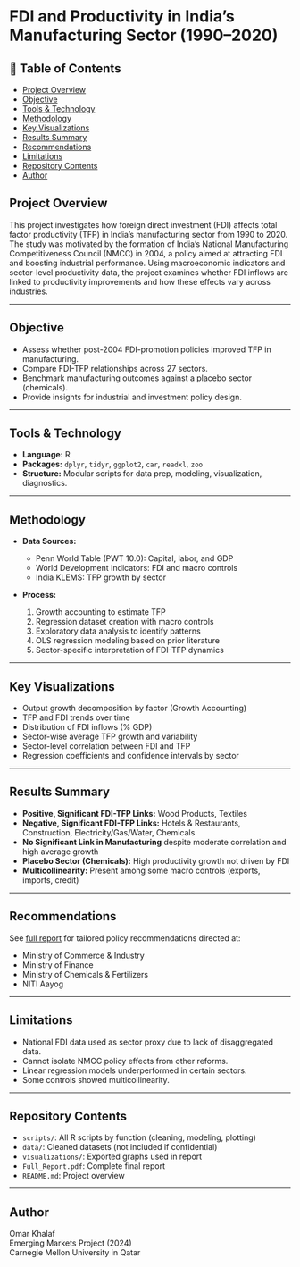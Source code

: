 # FDI and Productivity in India’s Manufacturing Sector (1990–2020)

## 📑 Table of Contents

- [Project Overview](#project-overview)
- [Objective](#objective)
- [Tools & Technology](#tools--technology)
- [Methodology](#methodology)
- [Key Visualizations](#key-visualizations)
- [Results Summary](#results-summary)
- [Recommendations](#recommendations)
- [Limitations](#limitations)
- [Repository Contents](#repository-contents)
- [Author](#author)

## Project Overview

This project investigates how foreign direct investment (FDI) affects total factor productivity (TFP) in India’s manufacturing sector from 1990 to 2020. The study was motivated by the formation of India’s National Manufacturing Competitiveness Council (NMCC) in 2004, a policy aimed at attracting FDI and boosting industrial performance. Using macroeconomic indicators and sector-level productivity data, the project examines whether FDI inflows are linked to productivity improvements and how these effects vary across industries.

---

## Objective

- Assess whether post-2004 FDI-promotion policies improved TFP in manufacturing.
- Compare FDI-TFP relationships across 27 sectors.
- Benchmark manufacturing outcomes against a placebo sector (chemicals).
- Provide insights for industrial and investment policy design.

---

## Tools & Technology

- **Language:** R
- **Packages:** `dplyr`, `tidyr`, `ggplot2`, `car`, `readxl`, `zoo`
- **Structure:** Modular scripts for data prep, modeling, visualization, diagnostics.

---

## Methodology

- **Data Sources:**
  - Penn World Table (PWT 10.0): Capital, labor, and GDP
  - World Development Indicators: FDI and macro controls
  - India KLEMS: TFP growth by sector

- **Process:**
  1. Growth accounting to estimate TFP
  2. Regression dataset creation with macro controls
  3. Exploratory data analysis to identify patterns
  4. OLS regression modeling based on prior literature
  5. Sector-specific interpretation of FDI-TFP dynamics

---

## Key Visualizations

- Output growth decomposition by factor (Growth Accounting)
- TFP and FDI trends over time
- Distribution of FDI inflows (% GDP)
- Sector-wise average TFP growth and variability
- Sector-level correlation between FDI and TFP
- Regression coefficients and confidence intervals by sector

---

## Results Summary

- **Positive, Significant FDI-TFP Links:** Wood Products, Textiles  
- **Negative, Significant FDI-TFP Links:** Hotels & Restaurants, Construction, Electricity/Gas/Water, Chemicals  
- **No Significant Link in Manufacturing** despite moderate correlation and high average growth  
- **Placebo Sector (Chemicals):** High productivity growth not driven by FDI  
- **Multicollinearity:** Present among some macro controls (exports, imports, credit)

---

## Recommendations

See [full report](link-to-full-report-if-uploaded) for tailored policy recommendations directed at:
- Ministry of Commerce & Industry
- Ministry of Finance
- Ministry of Chemicals & Fertilizers
- NITI Aayog

---

## Limitations

- National FDI data used as sector proxy due to lack of disaggregated data.
- Cannot isolate NMCC policy effects from other reforms.
- Linear regression models underperformed in certain sectors.
- Some controls showed multicollinearity.

---

## Repository Contents

- `scripts/`: All R scripts by function (cleaning, modeling, plotting)
- `data/`: Cleaned datasets (not included if confidential)
- `visualizations/`: Exported graphs used in report
- `Full_Report.pdf`: Complete final report
- `README.md`: Project overview

---

## Author

Omar Khalaf  
Emerging Markets Project (2024)  
Carnegie Mellon University in Qatar

